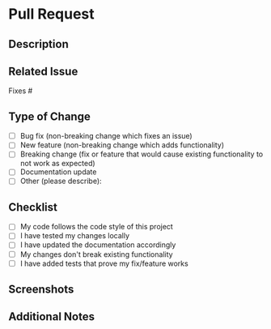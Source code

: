 # Pull Request

## Description
<!-- Provide a brief description of your changes -->

## Related Issue
<!-- Link to the related issue if applicable -->
Fixes #

## Type of Change
<!-- Mark with an `x` all the boxes that apply -->
- [ ] Bug fix (non-breaking change which fixes an issue)
- [ ] New feature (non-breaking change which adds functionality)
- [ ] Breaking change (fix or feature that would cause existing functionality to not work as expected)
- [ ] Documentation update
- [ ] Other (please describe):

## Checklist
<!-- Mark with an `x` all the boxes that apply -->
- [ ] My code follows the code style of this project
- [ ] I have tested my changes locally
- [ ] I have updated the documentation accordingly
- [ ] My changes don't break existing functionality
- [ ] I have added tests that prove my fix/feature works

## Screenshots
<!-- If applicable, add screenshots to help explain your changes -->

## Additional Notes
<!-- Add any other information about the PR here --> 